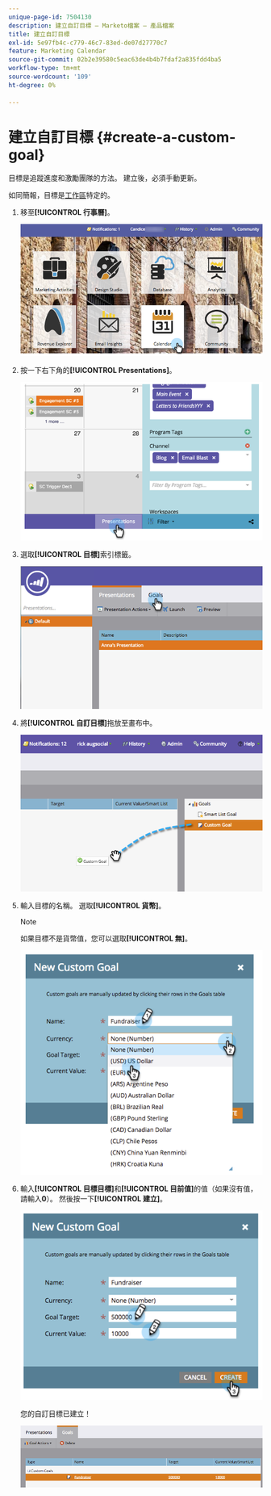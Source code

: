 ```yaml
---
unique-page-id: 7504130
description: 建立自訂目標 — Marketo檔案 — 產品檔案
title: 建立自訂目標
exl-id: 5e97fb4c-c779-46c7-83ed-de07d27770c7
feature: Marketing Calendar
source-git-commit: 02b2e39580c5eac63de4b4b7fdaf2a835fdd4ba5
workflow-type: tm+mt
source-wordcount: '109'
ht-degree: 0%

---
```


# 建立自訂目標 {#create-a-custom-goal}

目標是追蹤進度和激勵團隊的方法。 建立後，必須手動更新。

如同簡報，目標是[工作區](/help/marketo/product-docs/administration/workspaces-and-person-partitions/understanding-workspaces-and-person-partitions.md)特定的。

1. 移至&#x200B;**[!UICONTROL 行事曆]**。

   ![](assets/2017-05-10-15-30-47-2.png)

1. 按一下右下角的&#x200B;**[!UICONTROL Presentations]**。

   ![](assets/image2015-3-24-12-3a2-3a55.png)

1. 選取&#x200B;**[!UICONTROL 目標]**&#x200B;索引標籤。

   ![](assets/image2015-3-26-12-3a24-3a49.png)

1. 將&#x200B;**[!UICONTROL 自訂目標]**&#x200B;拖放至畫布中。

   ![](assets/image2015-3-24-12-3a32-3a45.png)

1. 輸入目標的名稱。 選取&#x200B;**[!UICONTROL 貨幣]**。

   >[!NOTE]
   >
   >如果目標不是貨幣值，您可以選取&#x200B;**[!UICONTROL 無]**。

   ![](assets/image2015-3-24-12-3a36-3a0.png)

1. 輸入&#x200B;**[!UICONTROL 目標目標]**&#x200B;和&#x200B;**[!UICONTROL 目前值]**&#x200B;的值（如果沒有值，請輸入&#x200B;**0**）。 然後按一下&#x200B;**[!UICONTROL 建立]**。

   ![](assets/image2015-3-24-12-3a39-3a28.png)

   您的自訂目標已建立！

   ![](assets/image2015-3-24-12-3a41-3a43.png)

